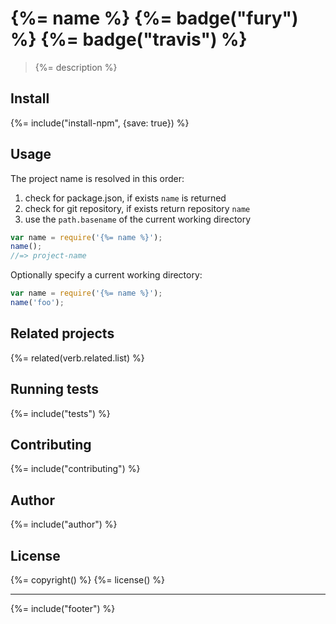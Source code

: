 # {%= name %} {%= badge("fury") %} {%= badge("travis") %}

> {%= description %}

## Install
{%= include("install-npm", {save: true}) %}

## Usage

The project name is resolved in this order:

 1. check for package.json, if exists `name` is returned
 2. check for git repository, if exists return repository `name`
 3. use the `path.basename` of the current working directory

```js
var name = require('{%= name %}');
name();
//=> project-name
```

Optionally specify a current working directory:

```js
var name = require('{%= name %}');
name('foo');
```

## Related projects
{%= related(verb.related.list) %}  

## Running tests
{%= include("tests") %}

## Contributing
{%= include("contributing") %}

## Author
{%= include("author") %}

## License
{%= copyright() %}
{%= license() %}

***

{%= include("footer") %}
